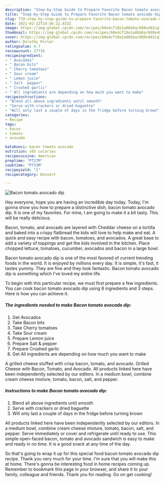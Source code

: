 ```yaml
---
description: "Step-by-Step Guide to Prepare Favorite Bacon tomato avocado dip"
title: "Step-by-Step Guide to Prepare Favorite Bacon tomato avocado dip"
slug: 719-step-by-step-guide-to-prepare-favorite-bacon-tomato-avocado-dip
date: 2021-02-22T14:56:22.832Z
image: https://img-global.cpcdn.com/recipes/60e4cf18e1a0bb6a/680x482cq70/bacon-tomato-avocado-dip-recipe-main-photo.jpg
thumbnail: https://img-global.cpcdn.com/recipes/60e4cf18e1a0bb6a/680x482cq70/bacon-tomato-avocado-dip-recipe-main-photo.jpg
cover: https://img-global.cpcdn.com/recipes/60e4cf18e1a0bb6a/680x482cq70/bacon-tomato-avocado-dip-recipe-main-photo.jpg
author: Dorothy Porter
ratingvalue: 4.7
reviewcount: 27710
recipeingredient:
- " Avocados"
- " Bacon bits"
- " Cherry tomatoes"
- " Sour cream"
- " Lemon juice"
- " Salt  pepper"
- " Crushed garlic"
- " All ingredients are depending on how much you want to make"
recipeinstructions:
- "Blend all above ingredients until smooth"
- "Serve with crackers or dried baguette"
- "Will only last a couple of days in the fridge before turning brown"
categories:
- Recipe
tags:
- bacon
- tomato
- avocado

katakunci: bacon tomato avocado 
nutrition: 165 calories
recipecuisine: American
preptime: "PT27M"
cooktime: "PT33M"
recipeyield: "1"
recipecategory: Dessert

---
```



![Bacon tomato avocado dip](https://img-global.cpcdn.com/recipes/60e4cf18e1a0bb6a/680x482cq70/bacon-tomato-avocado-dip-recipe-main-photo.jpg)

Hey everyone, hope you are having an incredible day today. Today, I'm gonna show you how to prepare a distinctive dish, bacon tomato avocado dip. It is one of my favorites. For mine, I am going to make it a bit tasty. This will be really delicious.

Bacon, tomato, and avocado are layered with Cheddar cheese on a tortilla and baked into a crispy flatbread the kids will love to help make and eat. A quick and easy recipe with bacon, tomatoes, and avocados. A great base to add a variety of toppings and get the kids involved in the kitchen. Place chopped lettuce, tomatoes, cucumber, avocados and bacon in a large bowl.

Bacon tomato avocado dip is one of the most favored of current trending foods in the world. It is enjoyed by millions every day. It is simple, it's fast, it tastes yummy. They are fine and they look fantastic. Bacon tomato avocado dip is something which I've loved my entire life.


To begin with this particular recipe, we must first prepare a few ingredients. You can cook bacon tomato avocado dip using 8 ingredients and 3 steps. Here is how you can achieve it.

<!--inarticleads1-->

##### The ingredients needed to make Bacon tomato avocado dip:

1. Get  Avocados
1. Take  Bacon bits
1. Take  Cherry tomatoes
1. Take  Sour cream
1. Prepare  Lemon juice
1. Prepare  Salt &amp; pepper
1. Prepare  Crushed garlic
1. Get  All ingredients are depending on how much you want to make


A grilled cheese stuffed with crisp bacon, tomato, and avocado. Grilled Cheese with Bacon, Tomato, and Avocado. All products linked here have been independently selected by our editors. In a medium bowl, combine cream cheese mixture, tomato, bacon, salt, and pepper. 

<!--inarticleads2-->

##### Instructions to make Bacon tomato avocado dip:

1. Blend all above ingredients until smooth
1. Serve with crackers or dried baguette
1. Will only last a couple of days in the fridge before turning brown


All products linked here have been independently selected by our editors. In a medium bowl, combine cream cheese mixture, tomato, bacon, salt, and pepper. Serve immediately or cover and refrigerate until ready to use. This simple open-faced bacon, tomato and avocado sandwich is easy to make and ready in no time. It is a good snack at any time of the day. 

So that's going to wrap it up for this special food bacon tomato avocado dip recipe. Thank you very much for your time. I'm sure that you will make this at home. There's gonna be interesting food in home recipes coming up. Remember to bookmark this page in your browser, and share it to your family, colleague and friends. Thank you for reading. Go on get cooking!
